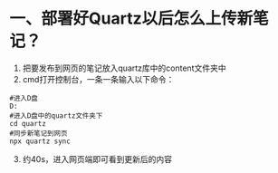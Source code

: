 # 一、部署好Quartz以后怎么上传新笔记？

1. 把要发布到网页的笔记放入quartz库中的content文件夹中
2. cmd打开控制台，一条一条输入以下命令：

```shell
#进入D盘
D:
#进入D盘中的quartz文件夹下
cd quartz
#同步新笔记到网页
npx quartz sync
```

3. 约40s，进入网页端即可看到更新后的内容
